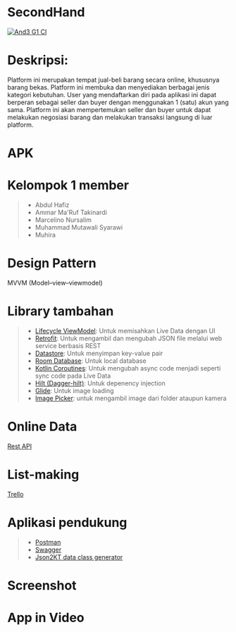 # SecondHand
[![And3 G1 CI](https://github.com/rrfadilah/FinalProject-G1/actions/workflows/ci.yml/badge.svg?branch=master)](https://github.com/rrfadilah/FinalProject-G1/actions/workflows/ci.yml)

# Deskripsi:

Platform ini merupakan tempat jual-beli barang secara online, khususnya barang bekas. Platform ini membuka dan menyediakan berbagai jenis kategori kebutuhan. User yang mendaftarkan diri pada aplikasi ini dapat berperan sebagai seller dan buyer dengan menggunakan 1 (satu) akun yang sama. Platform ini akan mempertemukan seller dan buyer untuk dapat melakukan negosiasi barang dan melakukan transaksi langsung di luar platform.

# APK

# Kelompok 1 member
>- Abdul Hafiz
>- Ammar Ma'Ruf Takinardi
>- Marcelino Nursalim
>- Muhammad Mutawali Syarawi
>- Muhira

# Design Pattern
MVVM (Model–view–viewmodel)

# Library tambahan

>- <a href='https://developer.android.com/jetpack/androidx/releases/lifecycle'>Lifecycle ViewModel</a>: Untuk memisahkan Live Data dengan UI
>- <a href='https://square.github.io/retrofit/'>Retrofit</a>: Untuk mengambil dan mengubah JSON file melalui web service berbasis REST
>- <a href='https://developer.android.com/jetpack/androidx/releases/datastore'>Datastore</a>: Untuk menyimpan key-value pair
>- <a href='https://developer.android.com/jetpack/androidx/releases/room'>Room Database</a>: Untuk local database
>- <a href='https://kotlinlang.org/docs/coroutines-guide.html'>Kotlin Coroutines</a>: Untuk mengubah async code menjadi seperti sync code pada Live Data
>- <a href='https://developer.android.com/training/dependency-injection/hilt-android'>Hilt (Dagger-hilt)</a>: Untuk depenency injection
>- <a href='https://github.com/bumptech/glide'>Glide</a>: Untuk image loading
>- <a href='https://github.com/Dhaval2404/ImagePicker'>Image Picker</a>: untuk mengambil image dari folder ataupun kamera

# Online Data
<a href='https://market-final-project.herokuapp.com/api-docs/'>Rest API</a>

# List-making
<a href='https://trello.com/b/nonlnuWk/kelompok-1'>Trello</a>

# Aplikasi pendukung
>- <a href='https://www.postman.com/'>Postman</a>
>- <a href='https://herokuapp.com/'>Swagger</a>
>- <a href='https://json2kt.com/'>Json2KT data class generator</a>

# Screenshot

# App in Video
